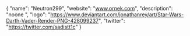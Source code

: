 {
  "name": "Neutron299",
  "website": "www.ornek.com",
  "description": "noone ",
  "logo": "https://www.deviantart.com/jonathanrey/art/Star-Wars-Darth-Vader-Render-PNG-428099237",
  "twitter": "https://twitter.com/sadistt1c"
}
